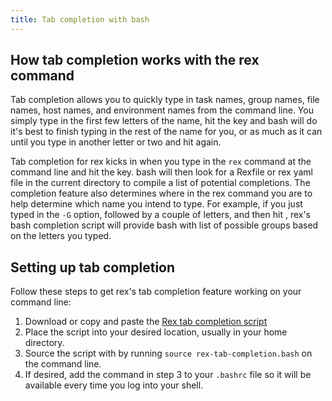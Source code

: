 ```yaml
---
title: Tab completion with bash
---
```


## How tab completion works with the rex command

Tab completion allows you to quickly type in task names, group names, file
names, host names, and environment names from the command line. You simply type
in the first few letters of the name, hit the <TAB> key and bash will do it's
best to finish typing in the rest of the name for you, or as much as it can
until you type in another letter or two and hit <TAB> again.

Tab completion for rex kicks in when you type in the `rex` command at the
command line and hit the <TAB> key. bash will then look for a Rexfile or rex
yaml file in the current directory to compile a list of potential completions.
The completion feature also determines where in the rex command you are to help
determine which name you intend to type. For example, if you just typed in the
`-G` option, followed by a couple of letters, and then hit <TAB>, rex's bash
completion script will provide bash with list of possible groups based on the
letters you typed.

## Setting up tab completion

Follow these steps to get rex's tab completion feature working on your
command line:

1. Download or copy and paste the [Rex tab completion script](https://github.com/RexOps/Rex/blob/master/misc/rex-tab-completion.bash)
2. Place the script into your desired location, usually in your home directory.
3. Source the script with by running `source rex-tab-completion.bash` on the
   command line.
4. If desired, add the command in step 3 to your `.bashrc` file so it will be
   available every time you log into your shell.
